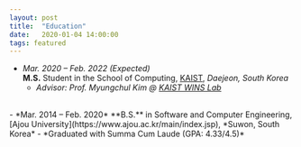```yaml
---
layout: post
title:  "Education"
date:   2020-01-04 14:00:00
tags: featured
---
```


- *Mar. 2020 – Feb. 2022 (Expected)*  
**M.S.** Student in the School of Computing, [KAIST](https://www.kaist.ac.kr/kr/), *Daejeon, South Korea*  
    - *Advisor: Prof. Myungchul Kim @ [KAIST WINS Lab](https://winslab.kaist.ac.kr/)*   
<br>  
- *Mar. 2014 – Feb. 2020*  
**B.S.** in Software and Computer Engineering, [Ajou University](https://www.ajou.ac.kr/main/index.jsp), *Suwon, South Korea*
    - *Graduated with Summa Cum Laude (GPA: 4.33/4.5)*  
